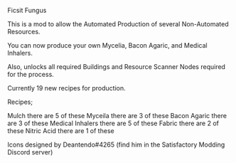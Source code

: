 Ficsit Fungus

This is a mod to allow the Automated Production of several Non-Automated Resources.

You can now produce your own Mycelia, Bacon Agaric, and Medical Inhalers.

Also, unlocks all required Buildings and Resource Scanner Nodes required for the process.

Currently 19 new recipes for production.

Recipes;

Mulch
there are 5 of these
Myceila
there are 3 of these
Bacon Agaric
there are 3 of these
Medical Inhalers
there are 5 of these
Fabric
there are 2 of these
Nitric Acid
there are 1 of these

Icons designed by Deantendo#4265 (find him in the Satisfactory Modding Discord server)